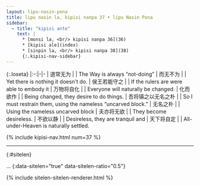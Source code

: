 ```yaml
---
layout: lipu-nasin-pona
title: lipu nasin la, kipisi nanpa 37 • lipu Nasin Pona
sidebar:
  - title: "kipisi ante"
    text: |
      * [monsi la, <br/> kipisi nanpa 36](36)
      * [kipisi ale](index)
      * [sinpin la, <br/> kipisi nanpa 38](38)
      {:.kipisi-nav-sidebar}
---
```


{:.loseta}
|:-:|-|-
| 道常无为 |  | The Way is always “not-doing”
| 而无不为 |  | Yet there is nothing it doesn't do.
| 侯王若能守之 |  | If the rulers are were able to embody it
| 万物将自化 |  | Everyone will naturally be changed.
| 化而欲作 |  | Being changed, they desire to do things.
| 吾将镇<wbr/>之以<wbr/>无名之朴 |  | So I must restrain them, using the nameless “uncarved block.”
| 无名之朴 |  | Using the nameless uncarved block
| 夫亦将无欲 |  | They become desireless.
| 不欲以静 |  | Desireless, they are tranquil and
| 天下将自定 |  | All-under-Heaven is naturally settled.

{% include kipisi-nav.html num=37 %}

-------
{:#sitelen}

...
{:data-sitelen="true" data-sitelen-ratio="0.5"}

{% include sitelen-sitelen-renderer.html %}
